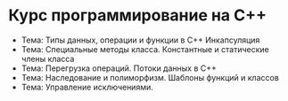 # Курс программирование на С++
- Тема: Типы данных, операции и функции в С++ Инкапсуляция
- Тема: Специальные методы класса. Константные и статические члены класса
- Тема: Перегрузка операций. Потоки данных в С++
- Тема: Наследование и полиморфизм. Шаблоны функций и классов
- Тема: Управление исключениями.
